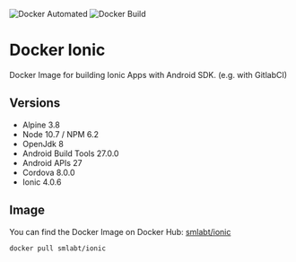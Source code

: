 ![Docker Automated](https://img.shields.io/docker/automated/smlabt/ionic.svg)
![Docker Build](https://img.shields.io/docker/build/smlabt/ionic.svg)

# Docker Ionic
Docker Image for building Ionic Apps with Android SDK. (e.g. with GitlabCI)
## Versions
- Alpine 3.8
- Node 10.7 / NPM 6.2
- OpenJdk 8
- Android Build Tools 27.0.0
- Android APIs 27
- Cordova 8.0.0
- Ionic 4.0.6
## Image
You can find the Docker Image on Docker Hub: [smlabt/ionic](https://hub.docker.com/r/smlabt/ionic/)
```
docker pull smlabt/ionic
```
